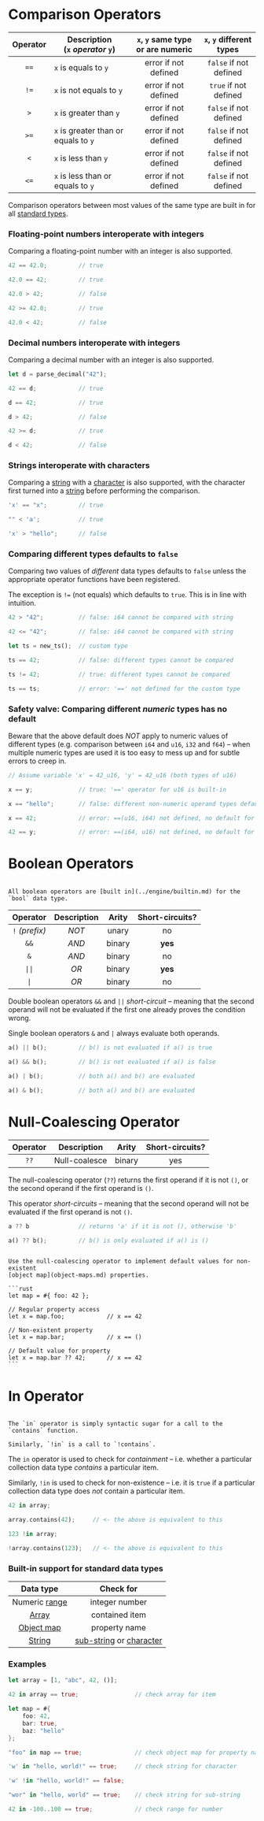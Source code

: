 Comparison Operators
====================

| Operator | Description<br/>(`x` _operator_ `y`) | `x`, `y` same type or are numeric | `x`, `y` different types |
| :------: | ------------------------------------ | :-------------------------------: | :----------------------: |
|   `==`   | `x` is equals to `y`                 |       error if not defined        |  `false` if not defined  |
|   `!=`   | `x` is not equals to `y`             |       error if not defined        |  `true` if not defined   |
|   `>`    | `x` is greater than `y`              |       error if not defined        |  `false` if not defined  |
|   `>=`   | `x` is greater than or equals to `y` |       error if not defined        |  `false` if not defined  |
|   `<`    | `x` is less than `y`                 |       error if not defined        |  `false` if not defined  |
|   `<=`   | `x` is less than or equals to `y`    |       error if not defined        |  `false` if not defined  |

Comparison operators between most values of the same type are built in for all [standard types](values-and-types.md).


### Floating-point numbers interoperate with integers

Comparing a floating-point number with an integer is also supported.

```rust
42 == 42.0;         // true

42.0 == 42;         // true

42.0 > 42;          // false

42 >= 42.0;         // true

42.0 < 42;          // false
```

### Decimal numbers interoperate with integers

Comparing a decimal number with an integer is also supported.

```rust
let d = parse_decimal("42");

42 == d;            // true

d == 42;            // true

d > 42;             // false

42 >= d;            // true

d < 42;             // false
```

### Strings interoperate with characters

Comparing a [string](strings-chars.md) with a [character](strings-chars.md) is also supported, with
the character first turned into a [string](strings-chars.md) before performing the comparison.

```rust
'x' == "x";         // true

"" < 'a';           // true

'x' > "hello";      // false
```

### Comparing different types defaults to `false`

Comparing two values of _different_ data types defaults to `false` unless the appropriate operator
functions have been registered.

The exception is `!=` (not equals) which defaults to `true`. This is in line with intuition.

```rust
42 > "42";          // false: i64 cannot be compared with string

42 <= "42";         // false: i64 cannot be compared with string

let ts = new_ts();  // custom type

ts == 42;           // false: different types cannot be compared

ts != 42;           // true: different types cannot be compared

ts == ts;           // error: '==' not defined for the custom type
```

### Safety valve: Comparing different _numeric_ types has no default

Beware that the above default does _NOT_ apply to numeric values of different types
(e.g. comparison between `i64` and `u16`, `i32` and `f64`) &ndash; when multiple numeric types are
used it is too easy to mess up and for subtle errors to creep in.

```rust
// Assume variable 'x' = 42_u16, 'y' = 42_u16 (both types of u16)

x == y;             // true: '==' operator for u16 is built-in

x == "hello";       // false: different non-numeric operand types default to false

x == 42;            // error: ==(u16, i64) not defined, no default for numeric types

42 == y;            // error: ==(i64, u16) not defined, no default for numeric types
```


Boolean Operators
=================

```admonish note.side

All boolean operators are [built in](../engine/builtin.md) for the `bool` data type.
```

|     Operator      | Description | Arity  | Short-circuits? |
| :---------------: | :---------: | :----: | :-------------: |
|  `!` _(prefix)_   |    _NOT_    | unary  |       no        |
|       `&&`        |    _AND_    | binary |     **yes**     |
|        `&`        |    _AND_    | binary |       no        |
| <code>\|\|</code> |    _OR_     | binary |     **yes**     |
|  <code>\|</code>  |    _OR_     | binary |       no        |

Double boolean operators `&&` and `||` _short-circuit_ &ndash; meaning that the second operand will not be evaluated
if the first one already proves the condition wrong.

Single boolean operators `&` and `|` always evaluate both operands.

```rust
a() || b();         // b() is not evaluated if a() is true

a() && b();         // b() is not evaluated if a() is false

a() | b();          // both a() and b() are evaluated

a() & b();          // both a() and b() are evaluated
```


Null-Coalescing Operator
========================

| Operator |  Description  | Arity  | Short-circuits? |
| :------: | :-----------: | :----: | :-------------: |
|   `??`   | Null-coalesce | binary |       yes       |

The null-coalescing operator (`??`) returns the first operand if it is not `()`, or the second
operand if the first operand is `()`.

This operator _short-circuits_  &ndash; meaning that the second operand will not be evaluated if the
first operand is not `()`.

```rust
a ?? b              // returns 'a' if it is not (), otherwise 'b'

a() ?? b();         // b() is only evaluated if a() is ()
```

~~~admonish tip.small "Tip: Default value for object map property"

Use the null-coalescing operator to implement default values for non-existent
[object map](object-maps.md) properties.

```rust
let map = #{ foo: 42 };

// Regular property access
let x = map.foo;            // x == 42

// Non-existent property
let x = map.bar;            // x == ()

// Default value for property
let x = map.bar ?? 42;      // x == 42
```
~~~


In Operator
===========

```admonish question.side "Trivia"

The `in` operator is simply syntactic sugar for a call to the `contains` function.

Similarly, `!in` is a call to `!contains`.
```

The `in` operator is used to check for _containment_ &ndash; i.e. whether a particular collection
data type _contains_ a particular item.

Similarly, `!in` is used to check for non-existence &ndash; i.e. it is `true` if a particular
collection data type does _not_ contain a particular item.

```rust
42 in array;

array.contains(42);     // <- the above is equivalent to this

123 !in array;

!array.contains(123);   // <- the above is equivalent to this
```

### Built-in support for standard data types

|          Data type           |                            Check for                            |
| :--------------------------: | :-------------------------------------------------------------: |
|  Numeric [range](ranges.md)  |                         integer number                          |
|      [Array](arrays.md)      |                         contained item                          |
| [Object map](object-maps.md) |                          property name                          |
|  [String](strings-chars.md)  | [sub-string](strings-chars.md) or [character](strings-chars.md) |

### Examples

```rust
let array = [1, "abc", 42, ()];

42 in array == true;                // check array for item

let map = #{
    foo: 42,
    bar: true,
    baz: "hello"
};

"foo" in map == true;               // check object map for property name

'w' in "hello, world!" == true;     // check string for character

'w' !in "hello, world!" == false;

"wor" in "hello, world" == true;    // check string for sub-string

42 in -100..100 == true;            // check range for number
```
